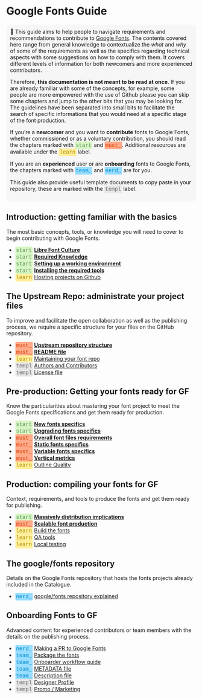 # Google Fonts Guide

<div style="background-color:#F6F6F6; color:#121212; padding:10px; border-radius: 10px; font-size:1em">
  🦜 This guide aims to help people to navigate requirements and recommendations to contribute to <a href="https://fonts.google.com">Google Fonts</a>. The contents covered here range from general knowledge to contextualize the <i>what</i> and <i>why</i> of some of the requirements as well as the specifics regarding technical aspects with some suggestions on how to comply with them. It covers different levels of information for both newcomers and more experienced contributors.

  Therefore, **this documentation is not meant to be read at once**. If you are already familiar with some of the concepts, for example, some people are more empowered with the use of Github please you can skip some chapters and jump to the other bits that you may be looking for. The guidelines have been separated into small bits to facilitate the search of specific informations that you would need at a specific stage of the font production.

  If you’re a **newcomer** and you want to **contribute** fonts to Google Fonts, whether commissioned or as a voluntary contribution, you should read the chapters marked with 
  <span style="background-color:#D6F6C1; color:#5D9361; padding:2px; border-radius: 2px; font-family:SFMono-Regular,Consolas,Liberation Mono,Menlo,Courier,monospace;">start</span> 
  and 
  <span style="background-color:#FFAA89; color:#D83C00; padding:2px; border-radius: 2px; font-family:SFMono-Regular,Consolas,Liberation Mono,Menlo,Courier,monospace;">must_</span>. 
  Additional resources are available under the 
  <span style="background-color:#FFEE99; color:#B28B00; padding:2px; border-radius: 2px; font-family:SFMono-Regular,Consolas,Liberation Mono,Menlo,Courier,monospace;">learn</span> 
  label.

  If you are an **experienced** user or are **onboarding** fonts to Google Fonts, the chapters marked with 
  <span style="background-color:#99DDFF; color:#008ACE; padding:2px; border-radius: 2px; font-family:SFMono-Regular,Consolas,Liberation Mono,Menlo,Courier,monospace;">team_</span> 
  and 
  <span style="background-color:#99DDFF; color:#008ACE; padding:2px; border-radius: 2px; font-family:SFMono-Regular,Consolas,Liberation Mono,Menlo,Courier,monospace;">nerd_</span> 
  are for you.

  This guide also provide useful template documents to copy paste in your repository, these are marked with the 
  <span style="background-color:#E5E5E5; color:#6B6B6B; padding:2px; border-radius: 2px; font-family:SFMono-Regular,Consolas,Liberation Mono,Menlo,Courier,monospace;">templ</span> 
  label.
</div>


## Introduction: getting familiar with the basics

The most basic concepts, tools, or knowledge you will need to cover to begin contributing with Google Fonts.

* <span style="background-color:#D6F6C1; color:#5D9361; padding:2px; border-radius: 2px; font-family:SFMono-Regular,Consolas,Liberation Mono,Menlo,Courier,monospace;">start</span>
  <b>[Libre Font Culture](culture.md)</b>
* <span style="background-color:#D6F6C1; color:#5D9361; padding:2px; border-radius: 2px; font-family:SFMono-Regular,Consolas,Liberation Mono,Menlo,Courier,monospace;">start</span>
  <b>[Required Knowledge](https://googlefonts.github.io/gf-guide/tools.html#required-knowledge)</b>
* <span style="background-color:#D6F6C1; color:#5D9361; padding:2px; border-radius: 2px; font-family:SFMono-Regular,Consolas,Liberation Mono,Menlo,Courier,monospace;">start</span>
  <b>[Setting up a working environment](https://googlefonts.github.io/gf-guide/tools.</b>html#setting-up-a-working-environment)</b> 
* <span style="background-color:#D6F6C1; color:#5D9361; padding:2px; border-radius: 2px; font-family:SFMono-Regular,Consolas,Liberation Mono,Menlo,Courier,monospace;">start</span>
  <b>[Installing the required tools](https://googlefonts.github.io/gf-guide/tools.html#installing-the-required-tools)</b> 
* <span style="background-color:#FFEE99; color:#B28B00; padding:2px; border-radius: 2px; font-family:SFMono-Regular,Consolas,Liberation Mono,Menlo,Courier,monospace;">learn</span>
  [Hosting projects on Github](hosting.md)

## The Upstream Repo: administrate your project files

To improve and facilitate the open collaboration as well as the publishing process, we require a specific structure for your files on the GitHub repository.

* <span style="background-color:#FFAA89; color:#D83C00; padding:2px; border-radius: 2px; font-family:SFMono-Regular,Consolas,Liberation Mono,Menlo,Courier,monospace;">must_</span>
  <b>[Upstream repository structure](upstream.md)</b>
* <span style="background-color:#FFAA89; color:#D83C00; padding:2px; border-radius: 2px; font-family:SFMono-Regular,Consolas,Liberation Mono,Menlo,Courier,monospace;">must_</span>
  <b>[README file](readmefile.md)</b> 
* <span style="background-color:#FFEE99; color:#B28B00; padding:2px; border-radius: 2px; font-family:SFMono-Regular,Consolas,Liberation Mono,Menlo,Courier,monospace;">learn</span>
  [Maintaining your font repo](maintaining.md) 
* <span style="background-color:#E5E5E5; color:#6B6B6B; padding:2px; border-radius: 2px; font-family:SFMono-Regular,Consolas,Liberation Mono,Menlo,Courier,monospace;">templ</span>
  [Authors and Contributors](authors.md)  
* <span style="background-color:#E5E5E5; color:#6B6B6B; padding:2px; border-radius: 2px; font-family:SFMono-Regular,Consolas,Liberation Mono,Menlo,Courier,monospace;">templ</span>
   [License file](license.md)
  

## Pre-production: Getting your fonts ready for GF

Know the particularities about mastering your font project to meet the Google Fonts specifications and get them ready for production.

* <span style="background-color:#D6F6C1; color:#5D9361; padding:2px; border-radius: 2px; font-family:SFMono-Regular,Consolas,Liberation Mono,Menlo,Courier,monospace;">start</span>
  <b>[New fonts specifics](https://googlefonts.github.io/gf-guide/onboarding.html#new-fonts)</b> 
* <span style="background-color:#D6F6C1; color:#5D9361; padding:2px; border-radius: 2px; font-family:SFMono-Regular,Consolas,Liberation Mono,Menlo,Courier,monospace;">start</span>
  <b>[Upgrading fonts specifics](https://googlefonts.github.io/gf-guide/onboarding.html#font-upgrades)</b> 
* <span style="background-color:#FFAA89; color:#D83C00; padding:2px; border-radius: 2px; font-family:SFMono-Regular,Consolas,Liberation Mono,Menlo,Courier,monospace;">must_</span>
  <b>[Overall font files requirements](requirements.md)</b> 
* <span style="background-color:#FFAA89; color:#D83C00; padding:2px; border-radius: 2px; font-family:SFMono-Regular,Consolas,Liberation Mono,Menlo,Courier,monospace;">must_</span>
  <b>[Static fonts specifics](statics.md)</b> 
* <span style="background-color:#FFAA89; color:#D83C00; padding:2px; border-radius: 2px; font-family:SFMono-Regular,Consolas,Liberation Mono,Menlo,Courier,monospace;">must_</span>
  <b>[Variable fonts specifics](variable.md)</b>
* <span style="background-color:#FFAA89; color:#D83C00; padding:2px; border-radius: 2px; font-family:SFMono-Regular,Consolas,Liberation Mono,Menlo,Courier,monospace;">must_</span>
  <b>[Vertical metrics](metrics.md)</b>
* <span style="background-color:#FFEE99; color:#B28B00; padding:2px; border-radius: 2px; font-family:SFMono-Regular,Consolas,Liberation Mono,Menlo,Courier,monospace;">learn</span>
  [Outline Quality](outlines.md) 
<!--
* <span style="background-color:#FFEE99; color:#B28B00; padding:2px; border-radius: 2px; font-family:SFMono-Regular,Consolas,Liberation Mono,Menlo,Courier,monospace;">learn</span>
  [Refining your typeface](refining.md) 
-->

## Production: compiling your fonts for GF

Context, requirements, and tools to produce the fonts and get them ready for publishing.

* <span style="background-color:#D6F6C1; color:#5D9361; padding:2px; border-radius: 2px; font-family:SFMono-Regular,Consolas,Liberation Mono,Menlo,Courier,monospace;">start</span>
  <b>[Massively distribution implications](https://googlefonts.github.io/gf-guide/production.html#fonts-are-massively-distributed)</b>
* <span style="background-color:#FFAA89; color:#D83C00; padding:2px; border-radius: 2px; font-family:SFMono-Regular,Consolas,Liberation Mono,Menlo,Courier,monospace;">must_</span>
  <b>[Scalable font production](https://googlefonts.github.io/gf-guide/production.html#scalable-font-production)</b>
* <span style="background-color:#FFEE99; color:#B28B00; padding:2px; border-radius: 2px; font-family:SFMono-Regular,Consolas,Liberation Mono,Menlo,Courier,monospace;">learn</span>
  [Build the fonts](build.md) 
* <span style="background-color:#FFEE99; color:#B28B00; padding:2px; border-radius: 2px; font-family:SFMono-Regular,Consolas,Liberation Mono,Menlo,Courier,monospace;">learn</span>
  [QA tools](qa.md)  
* <span style="background-color:#FFEE99; color:#B28B00; padding:2px; border-radius: 2px; font-family:SFMono-Regular,Consolas,Liberation Mono,Menlo,Courier,monospace;">learn</span>
  [Local testing](testing.md) 


## The google/fonts repository 

Details on the Google Fonts repository that hosts the fonts projects already included in the Catalogue.

* <span style="background-color:#99DDFF; color:#008ACE; padding:2px; border-radius: 2px; font-family:SFMono-Regular,Consolas,Liberation Mono,Menlo,Courier,monospace;">nerd_</span>
  [google/fonts repository explained](googlefonts.md)


## Onboarding Fonts to GF

Advanced content for experienced contributors or team members with the details on the publishing process.

* <span style="background-color:#99DDFF; color:#008ACE; padding:2px; border-radius: 2px; font-family:SFMono-Regular,Consolas,Liberation Mono,Menlo,Courier,monospace;">nerd_</span>
  [Making a PR to Google Fonts](making-pr.md) 
* <span style="background-color:#99DDFF; color:#008ACE; padding:2px; border-radius: 2px; font-family:SFMono-Regular,Consolas,Liberation Mono,Menlo,Courier,monospace;">team_</span>
  [Package the fonts](package.md) 
* <span style="background-color:#99DDFF; color:#008ACE; padding:2px; border-radius: 2px; font-family:SFMono-Regular,Consolas,Liberation Mono,Menlo,Courier,monospace;">team_</span>
  [Onboarder workflow guide](onboarder-workflow.md) 
* <span style="background-color:#99DDFF; color:#008ACE; padding:2px; border-radius: 2px; font-family:SFMono-Regular,Consolas,Liberation Mono,Menlo,Courier,monospace;">team_</span>
  [METADATA file](metadata.md) 
* <span style="background-color:#99DDFF; color:#008ACE; padding:2px; border-radius: 2px; font-family:SFMono-Regular,Consolas,Liberation Mono,Menlo,Courier,monospace;">team_</span>
  [Description file](description.md)
* <span style="background-color:#E5E5E5; color:#6B6B6B; padding:2px; border-radius: 2px; font-family:SFMono-Regular,Consolas,Liberation Mono,Menlo,Courier,monospace;">templ</span>
  [Designer Profile](profile.md) 
* <span style="background-color:#E5E5E5; color:#6B6B6B; padding:2px; border-radius: 2px; font-family:SFMono-Regular,Consolas,Liberation Mono,Menlo,Courier,monospace;">templ</span>
  [Promo / Marketing](marketing.md) 
   

<!-- ## More info

Overall knowledge. 

* <span style="background-color:#FFEE99; color:#B28B00; padding:2px; border-radius: 2px; font-family:SFMono-Regular,Consolas,Liberation Mono,Menlo,Courier,monospace;">learn</span>
  [The font tables explained](fonttables.md) 
-->

